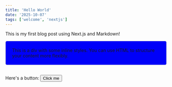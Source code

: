 ```yaml
---
title: 'Hello World'
date: '2025-10-07'
tags: ['welcome', 'nextjs']
---
```


This is my first blog post using Next.js and Markdown!

<div style="padding: 20px; border: 1px solid #ccc; border-radius: 5px; background-color: #0000f9;">
  This is a div with some inline styles. You can use HTML to structure your content more flexibly.
</div>

<br>

Here's a button: <button onClick="alert('Hello from inline HTML!')">Click me</button>
